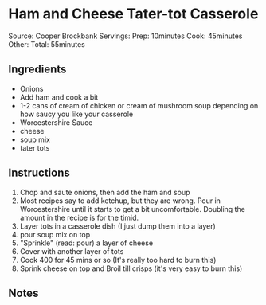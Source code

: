# Ham and Cheese Tater-tot Casserole



Source: Cooper Brockbank
Servings: 
Prep: 10minutes
Cook: 45minutes
Other: 
Total: 55minutes

## Ingredients

- Onions
- Add ham and cook a bit
- 1-2 cans of cream of chicken or cream of mushroom soup depending on how saucy you like your casserole
- Worcestershire Sauce
- cheese
- soup mix
- tater tots

## Instructions

1. Chop and saute onions, then add the ham and soup
1. Most recipes say to add ketchup, but they are wrong. Pour in Worcestershire until it starts to get a bit uncomfortable. Doubling the amount in the recipe is for the timid.
1. Layer tots in a casserole dish (I just dump them into a layer)
1. pour soup mix on top
1. "Sprinkle" (read: pour) a layer of cheese
1. Cover with another layer of tots
1. Cook 400 for 45 mins or so (It's really too hard to burn this)
1. Sprink cheese on top and Broil till crisps (it's very easy to burn this)

## Notes


